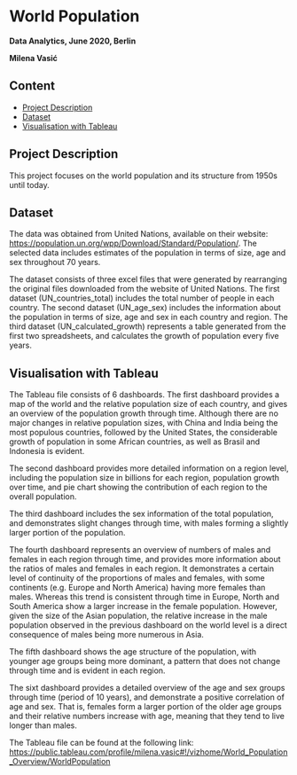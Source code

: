 # World Population

**Data Analytics, June 2020, Berlin**

**Milena Vasić**

## Content
* [Project Description](#project-description) 
* [Dataset](#dataset)
* [Visualisation with Tableau](#visualisation-with-tableau)


## Project Description

This  project focuses on the world population and its structure from 1950s until today. 

## Dataset

The data was obtained from United Nations, available on their website: https://population.un.org/wpp/Download/Standard/Population/. The selected data includes estimates of the population in terms of size, age and sex throughout 70 years. 

The dataset consists of three excel files that were generated by rearranging the original files downloaded from the website of United Nations. 
The first dataset (UN_countries_total) includes the total number of people in each country. 
The second dataset (UN_age_sex) includes the information about the population in terms of size, age and sex in each country and region.
The third dataset (UN_calculated_growth) represents a table generated from the first two spreadsheets, and calculates the growth of population every five years. 

## Visualisation with Tableau

The Tableau file consists of 6 dashboards. The first dashboard provides a map of the world and the relative population size of each country, and gives an overview of the population growth through time. Although there are no major changes in relative population sizes, with China and India being the most populous countries, followed by the United States, the considerable growth of population in some African countries, as well as Brasil and Indonesia is evident. 

The second dashboard provides more detailed information on a region level, including the population size in billions for each region, population growth over time, and pie chart showing the contribution of each region to the overall population. 

The third dashboard includes the sex information of the total population, and demonstrates slight changes through time, with males forming a slightly larger portion of the population. 

The fourth dashboard represents an overview of numbers of males and females in each region through time, and provides more information about the ratios of males and females in each region. It demonstrates a certain level of continuity of the proportions of males and females, with some continents (e.g. Europe and North America) having more females than males. Whereas this trend is consistent through time in Europe, North and South America show a larger increase in the female population. However, given the size of the Asian population, the relative increase in the male population observed in the previous dashboard on the world level is a direct consequence of males being more numerous in Asia. 

The fifth dashboard shows the age structure of the population, with younger age groups being more dominant, a pattern that does not change through time and is evident in each region.

The sixt dashboard provides a detailed overview of the age and sex groups through time (period of 10 years), and demonstrate a positive correlation of age and sex. That is, females form a larger portion of the older age groups and their relative numbers increase with age, meaning that they tend to live longer than males. 

The Tableau file can be found at the following link: https://public.tableau.com/profile/milena.vasic#!/vizhome/World_Population_Overview/WorldPopulation


